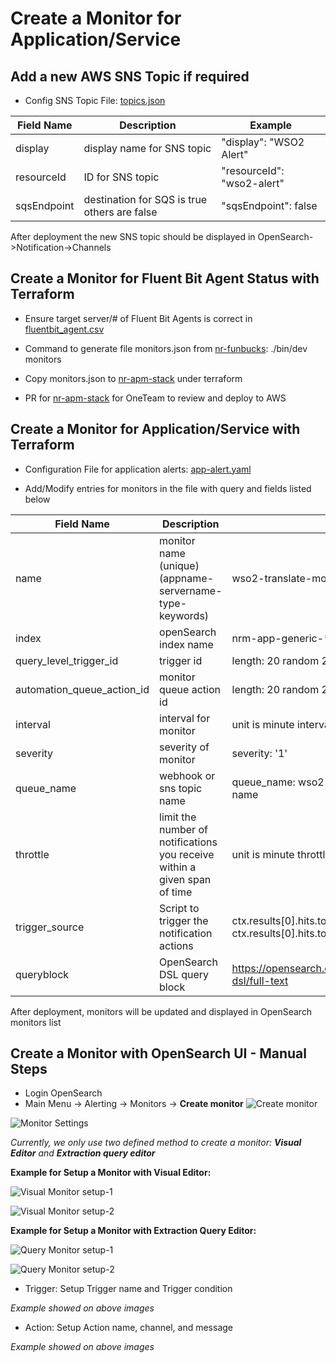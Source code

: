 # Create a Monitor for Application/Service

## Add a new AWS SNS Topic if required
- Config SNS Topic File: [topics.json](https://github.com/BCDevOps/nr-apm-stack/blob/main/terraform/topics.json)

| Field Name  | Description                                  | Example                     |
|-------------|----------------------------------------------|-----------------------------|
| display     | display name for SNS topic                   | "display": "WSO2 Alert"     |
| resourceId  | ID for SNS topic                             | "resourceId": "wso2-alert" |
| sqsEndpoint | destination for SQS is true others are false | "sqsEndpoint": false        |

After deployment the new SNS topic should be displayed in OpenSearch->Notification->Channels

## Create a Monitor for Fluent Bit Agent Status with Terraform
- Ensure target server/# of Fluent Bit Agents is correct in [fluentbit_agent.csv](https://github.com/bcgov-nr/nr-funbucks/blob/main/scripts/fluentbit_agents.csv)

- Command to generate file monitors.json from [nr-funbucks](https://github.com/bcgov-nr/nr-funbucks): ./bin/dev monitors

- Copy monitors.json to [nr-apm-stack](https://github.com/BCDevOps/nr-apm-stack) under terraform

- PR for [nr-apm-stack](https://github.com/BCDevOps/nr-apm-stack) for OneTeam to review and deploy to AWS

## Create a Monitor for Application/Service with Terraform

- Configuration File for application alerts: [app-alert.yaml](https://github.com/BCDevOps/nr-apm-stack/blob/main/terraform/app-alert.yaml)

- Add/Modify entries for monitors in the file with query and fields listed below

| Field Name                 | Description                                                               | Example                                                                  |
|----------------------------|---------------------------------------------------------------------------|--------------------------------------------------------------------------|
| name                       | monitor name (unique) (appname-servername-type-keywords)                  | wso2-translate-monitor-payload                                           |
| index                      | openSearch index name                                                     | nrm-app-generic-* nrm-access-* nrm-metrics-*                             |
| query_level_trigger_id     | trigger id                                                                | length: 20 random 20 digits and chars (lowercase)                        |
| automation_queue_action_id | monitor queue action id                                                   | length: 20 random 20 digits and chars (lowercase)                        |
| interval                   | interval for monitor                                                      | unit is minute interval: 5  - monitor every 5 minutes                    |
| severity                   | severity of monitor                                                       | severity: '1'                                                            |
| queue_name                 | webhook or sns topic name                                                 | queue_name: wso2-alert wso2-alert is SNS topic name                      |
| throttle                   | limit the number of notifications you receive within a given span of time | unit is minute throttle: 60                                              |
| trigger_source             | Script to trigger the notification actions                                | ctx.results[0].hits.total.value > 0 ctx.results[0].hits.total.value == 0 |
| queryblock                 | OpenSearch DSL query block                                                | https://opensearch.org/docs/1.0/opensearch/query-dsl/full-text           |

After deployment, monitors will be updated and displayed in OpenSearch monitors list

## Create a Monitor with OpenSearch UI - Manual Steps

- Login OpenSearch
- Main Menu -> Alerting -> Monitors -> **Create monitor**
![Create monitor](./images/createmonitor.jpg)

![Monitor Settings](./images/monitorsettings.jpg)

<em>Currently, we only use two defined method to create a monitor: **Visual Editor** and **Extraction query editor**</em>

**Example for Setup a Monitor with Visual Editor:**

![Visual Monitor setup-1](./images/visualmonitorsetting.jpg)

![Visual Monitor setup-2](./images/visualmonitorsetting-2.jpg)

**Example for Setup a Monitor with Extraction Query Editor:**

![Query Monitor setup-1](./images/querymonitorsettings.jpg)

![Query Monitor setup-2](./images/querymonitorsettings-2.jpg)

- Trigger: Setup Trigger name and Trigger condition

<em>Example showed on above images</em>

- Action: Setup Action name, channel, and message

<em>Example showed on above images</em>
